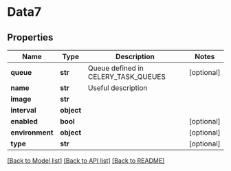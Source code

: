 # Data7

## Properties
Name | Type | Description | Notes
------------ | ------------- | ------------- | -------------
**queue** | **str** | Queue defined in CELERY_TASK_QUEUES | [optional] 
**name** | **str** | Useful description | 
**image** | **str** |  | 
**interval** | **object** |  | 
**enabled** | **bool** |  | [optional] 
**environment** | **object** |  | [optional] 
**type** | **str** |  | [optional] 

[[Back to Model list]](../README.md#documentation-for-models) [[Back to API list]](../README.md#documentation-for-api-endpoints) [[Back to README]](../README.md)


